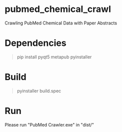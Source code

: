 # pubmed_chemical_crawl
Crawling PubMed Chemical Data with Paper Abstracts

# Dependencies
> pip install pyqt5 metapub pyinstaller
>

# Build
> pyinstaller build.spec
>

# Run
Please run "PubMed Crawler.exe" in "dist/"
